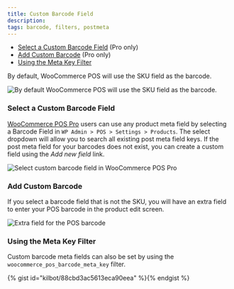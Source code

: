 ```yaml
---
title: Custom Barcode Field
description:  
tags: barcode, filters, postmeta
---
```


* [Select a Custom Barcode Field](#select-a-custom-barcode-field) (Pro only)
* [Add Custom Barcode](#add-custom-barcode) (Pro only)
* [Using the Meta Key Filter](#using-the-meta-key-filter)

By default, WooCommerce POS will use the SKU field as the barcode. 

![By default WooCommerce POS will use the SKU field as the barcode. ](http://wcpos.com/wp-content/uploads/2016/06/product-sku.png "By default WooCommerce POS will use the SKU field as the barcode")


### Select a Custom Barcode Field

[WooCommerce POS Pro](http://wcpos.com/pro) users can use any product meta field by selecting a Barcode Field in `WP Admin > POS > Settings > Products`. 
The select dropdown will allow you to search all existing post meta field keys. 
If the post meta field for your barcodes does not exist, you can create a custom field using the _Add new field_ link.

![Select custom barcode field in WooCommerce POS Pro](http://wcpos.com/wp-content/uploads/2017/03/set-custom-barcode-field.png "Select custom barcode field in WooCommerce POS Pro")


### Add Custom Barcode

If you select a barcode field that is not the SKU, you will have an extra field to enter your POS barcode in the product edit screen.

![Extra field for the POS barcode](http://wcpos.com/wp-content/uploads/2017/03/add-pos-barcode.png)



### Using the Meta Key Filter

Custom barcode meta fields can also be set by using the `woocommerce_pos_barcode_meta_key` filter. 

{% gist id="kilbot/88cbd3ac5613eca90eea" %}{% endgist %}
